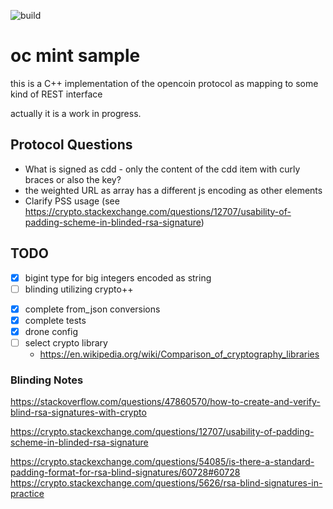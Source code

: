 ![build](https://github.com/OpenCoin/oc-mint-cpp/actions/workflows/cmake.yaml/badge.svg)

# oc mint sample

this is a C++ implementation of the opencoin protocol 
as mapping to some kind of REST interface 

actually it is a work in progress.

## Protocol Questions

+ What is signed as cdd - only the content of the cdd item with curly braces 
or also the key?
+ the weighted URL as array has a different js encoding as other elements
+ Clarify PSS usage (see https://crypto.stackexchange.com/questions/12707/usability-of-padding-scheme-in-blinded-rsa-signature)

## TODO

+ [x] bigint type for big integers encoded as string
+ [ ] blinding utilizing crypto++
- [x] complete from_json conversions
- [x] complete tests
- [x] drone config
- [ ] select crypto library
   + https://en.wikipedia.org/wiki/Comparison_of_cryptography_libraries

### Blinding Notes

https://stackoverflow.com/questions/47860570/how-to-create-and-verify-blind-rsa-signatures-with-crypto

https://crypto.stackexchange.com/questions/12707/usability-of-padding-scheme-in-blinded-rsa-signature

https://crypto.stackexchange.com/questions/54085/is-there-a-standard-padding-format-for-rsa-blind-signatures/60728#60728
https://crypto.stackexchange.com/questions/5626/rsa-blind-signatures-in-practice
